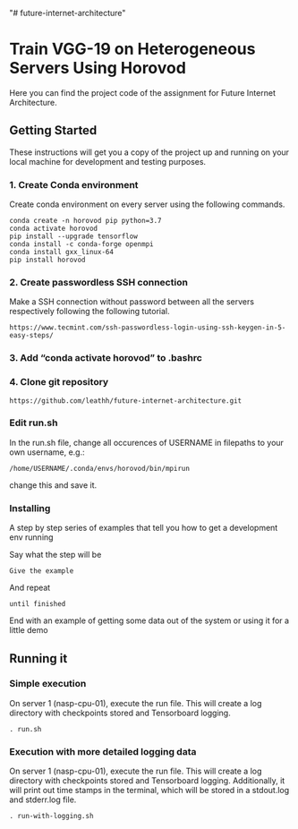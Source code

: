 "# future-internet-architecture" 

# Train VGG-19 on Heterogeneous Servers Using Horovod

Here you can find the project code of the assignment for Future Internet Architecture.

## Getting Started

These instructions will get you a copy of the project up and running on your local machine for development and testing purposes.

### 1. Create Conda environment

Create conda environment on every server using the following commands.

```
conda create -n horovod pip python=3.7
conda activate horovod
pip install --upgrade tensorflow
conda install -c conda-forge openmpi
conda install gxx_linux-64
pip install horovod
```

### 2. Create passwordless SSH connection

Make a SSH connection without password between all the servers respectively following the following tutorial.

```
https://www.tecmint.com/ssh-passwordless-login-using-ssh-keygen-in-5-easy-steps/
```

### 3. Add “conda activate horovod” to .bashrc

### 4. Clone git repository

```
https://github.com/leathh/future-internet-architecture.git
```

### Edit run.sh

In the run.sh file, change all occurences of USERNAME in filepaths to your own username, e.g.:

```
/home/USERNAME/.conda/envs/horovod/bin/mpirun
```
change this and save it.

### Installing

A step by step series of examples that tell you how to get a development env running

Say what the step will be

```
Give the example
```

And repeat

```
until finished
```

End with an example of getting some data out of the system or using it for a little demo

## Running it

### Simple execution

On server 1 (nasp-cpu-01), execute the run file. 
This will create a log directory with checkpoints stored and Tensorboard logging.

```
. run.sh
```

### Execution with more detailed logging data

On server 1 (nasp-cpu-01), execute the run file. 
This will create a log directory with checkpoints stored and Tensorboard logging.
Additionally, it will print out time stamps in the terminal, which will be stored in a stdout.log and stderr.log file.

```
. run-with-logging.sh
```

